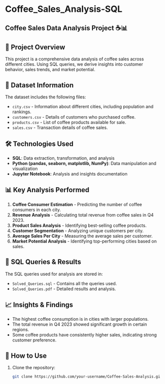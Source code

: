 # Coffee_Sales_Analysis-SQL

## Coffee Sales Data Analysis Project ☕📊

## 📌 Project Overview
This project is a comprehensive data analysis of coffee sales across different cities. Using SQL queries, we derive insights into customer behavior, sales trends, and market potential.

## 📂 Dataset Information
The dataset includes the following files:
- `city.csv` - Information about different cities, including population and rankings.
- `customers.csv` - Details of customers who purchased coffee.
- `products.csv` - List of coffee products available for sale.
- `sales.csv` - Transaction details of coffee sales.

## 🛠️ Technologies Used
- **SQL**: Data extraction, transformation, and analysis
- **Python (pandas, seaborn, matplotlib, NumPy)**: Data manipulation and visualization
- **Jupyter Notebook**: Analysis and insights documentation

## 📊 Key Analysis Performed
1. **Coffee Consumer Estimation** - Predicting the number of coffee consumers in each city.
2. **Revenue Analysis** - Calculating total revenue from coffee sales in Q4 2023.
3. **Product Sales Analysis** - Identifying best-selling coffee products.
4. **Customer Segmentation** - Analyzing unique customers per city.
5. **Average Sales Per City** - Measuring the average sales per customer.
6. **Market Potential Analysis** - Identifying top-performing cities based on sales.

## 📜 SQL Queries & Results
The SQL queries used for analysis are stored in:
- `Solved_Queries.sql` - Contains all the queries used.
- `Solved_Queries.pdf` - Detailed results and analysis.

## 📈 Insights & Findings
- The highest coffee consumption is in cities with larger populations.
- The total revenue in Q4 2023 showed significant growth in certain regions.
- Some coffee products have consistently higher sales, indicating strong customer preference.

## 🚀 How to Use
1. Clone the repository:
   ```bash
   git clone https://github.com/your-username/Coffee-Sales-Analysis.git
